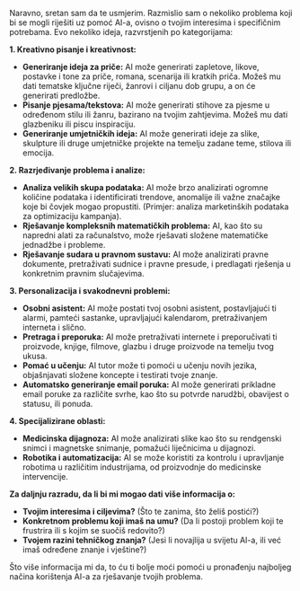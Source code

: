 Naravno, sretan sam da te usmjerim. Razmislio sam o nekoliko problema koji bi se mogli riješiti uz pomoć AI-a, ovisno o tvojim interesima i specifičnim potrebama. Evo nekoliko ideja, razvrstjenih po kategorijama:

**1. Kreativno pisanje i kreativnost:**

*   **Generiranje ideja za priče:** AI može generirati zapletove, likove, postavke i tone za priče, romana, scenarija ili kratkih priča. Možeš mu dati tematske ključne riječi, žanrovi i ciljanu dob grupu, a on će generirati predložbe.
*   **Pisanje pjesama/tekstova:** AI može generirati stihove za pjesme u određenom stilu ili žanru, bazirano na tvojim zahtjevima. Možeš mu dati glazbeniku ili piscu inspiraciju.
*   **Generiranje umjetničkih ideja:** AI može generirati ideje za slike, skulpture ili druge umjetničke projekte na temelju zadane teme, stilova ili emocija.

**2. Razrjeđivanje problema i analize:**

*   **Analiza velikih skupa podataka:** AI može brzo analizirati ogromne količine podataka i identificirati trendove, anomalije ili važne značajke koje bi čovjek mogao propustiti. (Primjer: analiza marketinških podataka za optimizaciju kampanja).
*   **Rješavanje kompleksnih matematičkih problema:** AI, kao što su napredni alati za računalstvo, može rješavati složene matematičke jednadžbe i probleme.
*   **Rješavanje sudara u pravnom sustavu:** AI može analizirati pravne dokumente, pretraživati sudnice i pravne presude, i predlagati rješenja u konkretnim pravnim slučajevima.

**3. Personalizacija i svakodnevni problemi:**

*   **Osobni asistent:** AI može postati tvoj osobni asistent, postavljajući ti alarmi, pamteći sastanke, upravljajući kalendarom, pretraživanjem interneta i slično.
*   **Pretraga i preporuka:** AI može pretraživati internete i preporučivati ti proizvode, knjige, filmove, glazbu i druge proizvode na temelju tvog ukusa.
*   **Pomać u učenju:** AI tutor može ti pomoći u učenju novih jezika, objašnjavati složene koncepte i testirati tvoje znanje.
*   **Automatsko generiranje email poruka:** AI može generirati prikladne email poruke za različite svrhe, kao što su potvrde narudžbi, obavijest o statusu, ili ponuda.

**4. Specijalizirane oblasti:**

*   **Medicinska dijagnoza:** AI može analizirati slike kao što su rendgenski snimci i magnetske snimanje, pomažući liječnicima u dijagnozi.
*   **Robotika i automatizacija:** AI se može koristiti za kontrolu i upravljanje robotima u različitim industrijama, od proizvodnje do medicinske intervencije.

**Za daljnju razradu, da li bi mi mogao dati više informacija o:**

*   **Tvojim interesima i ciljevima?** (Što te zanima, što želiš postići?)
*   **Konkretnom problemu koji imaš na umu?** (Da li postoji problem koji te frustrira ili s kojim se suočiš redovito?)
*   **Tvojem razini tehničkog znanja?** (Jesi li novajlija u svijetu AI-a, ili već imaš određene znanje i vještine?)

Što više informacija mi da, to ću ti bolje moći pomoći u pronađenju najboljeg načina korištenja AI-a za rješavanje tvojih problema.
